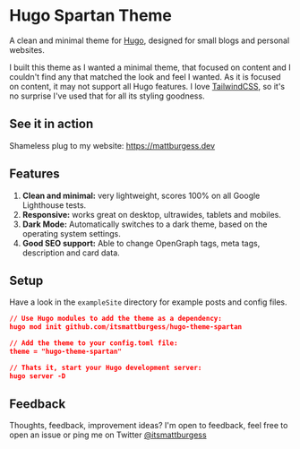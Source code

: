 # Hugo Spartan Theme
A clean and minimal theme for [Hugo](https://gohugo.io/), designed for small blogs and personal websites.

I built this theme as I wanted a minimal theme, that focused on content and I couldn't find any that matched the look and feel I wanted. As it is focused on content, it may not support all Hugo features. I love [TailwindCSS](https://tailwindcss.com), so it's no surprise I've used that for all its styling goodness.

## See it in action
Shameless plug to my website: https://mattburgess.dev

## Features
1. **Clean and minimal:** very lightweight, scores 100% on all Google Lighthouse tests.
1. **Responsive:** works great on desktop, ultrawides, tablets and mobiles.
1. **Dark Mode:** Automatically switches to a dark theme, based on the operating system settings.
1. **Good SEO support:** Able to change OpenGraph tags, meta tags, description and card data.

## Setup
Have a look in the `exampleSite` directory for example posts and config files.

```json
// Use Hugo modules to add the theme as a dependency:
hugo mod init github.com/itsmattburgess/hugo-theme-spartan

// Add the theme to your config.toml file:
theme = "hugo-theme-spartan"

// Thats it, start your Hugo development server:
hugo server -D
```

## Feedback
Thoughts, feedback, improvement ideas? I'm open to feedback, feel free to open an issue or ping me on Twitter [@itsmattburgess](https://twitter.com/itsmattburgess)